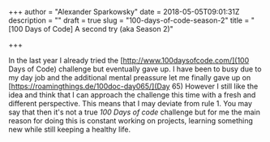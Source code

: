 +++
author = "Alexander Sparkowsky"
date = 2018-05-05T09:01:31Z
description = ""
draft = true
slug = "100-days-of-code-season-2"
title = "[100 Days of Code] A second try (aka Season 2)"

+++

In the last year I already tried the [http://www.100daysofcode.com/](100 Days of Code) challenge but eventually gave up. I have been to busy due to my day job and the additional mental preassure let me finally gave up on [https://roamingthings.de/100doc-day065/](Day 65)
However I still like the idea and think that I can approach the challenge this time with a fresh and different perspective. This means that I may deviate from rule 1. You may say that then it's not a true _100 Days of code_ challenge but for me the main reason for doing this is constant working on projects, learning something new while still keeping a healthy life.

